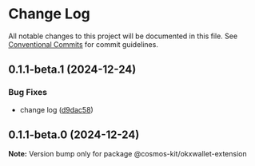 # Change Log

All notable changes to this project will be documented in this file.
See [Conventional Commits](https://conventionalcommits.org) for commit guidelines.

## 0.1.1-beta.1 (2024-12-24)

### Bug Fixes

- change log ([d9dac58](https://github.com/cosmology-tech/cosmos-kit/commit/d9dac58484ba1c1d65dbdb5cdafcc51c6a03a987))

## 0.1.1-beta.0 (2024-12-24)

**Note:** Version bump only for package @cosmos-kit/okxwallet-extension
